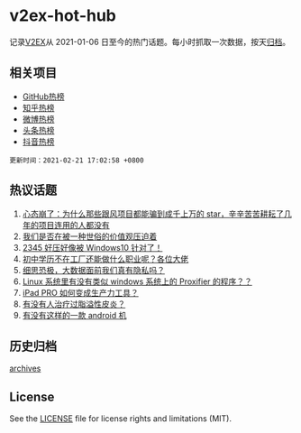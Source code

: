 # v2ex-hot-hub

 记录[V2EX](https://www.v2ex.com/)从 2021-01-06 日至今的热门话题。每小时抓取一次数据，按天[归档](archives)。
 
 ## 相关项目

- [GitHub热榜](https://github.com/snaildev/github-hot-hub)
- [知乎热榜](https://github.com/snaildev/zhihu-hot-hub)
- [微博热榜](https://github.com/snaildev/weibo-hot-hub)
- [头条热榜](https://github.com/snaildev/toutiao-hot-hub)
- [抖音热榜](https://github.com/snaildev/douyin-hot-hub)


 `更新时间：2021-02-21 17:02:58 +0800`

## 热议话题

1. [心态崩了：为什么那些跟风项目都能骗到成千上万的 star，辛辛苦苦耕耘了几年的项目连用的人都没有](https://www.v2ex.com/t/754710)
1. [我们是否在被一种世俗的价值观压迫着](https://www.v2ex.com/t/754690)
1. [2345 好压好像被 Windows10 针对了！](https://www.v2ex.com/t/754794)
1. [初中学历不在工厂还能做什么职业呢？各位大佬](https://www.v2ex.com/t/754692)
1. [细思恐极，大数据面前我们真有隐私吗？](https://www.v2ex.com/t/754778)
1. [Linux 系统里有没有类似 windows 系统上的 Proxifier 的程序？？](https://www.v2ex.com/t/754761)
1. [iPad PRO 如何变成生产力工具？](https://www.v2ex.com/t/754712)
1. [有没有人治疗过脂溢性皮炎？](https://www.v2ex.com/t/754729)
1. [有没有这样的一款 android 机](https://www.v2ex.com/t/754790)

## 历史归档

[archives](archives)

## License

See the [LICENSE](LICENSE) file for license rights and limitations (MIT).
